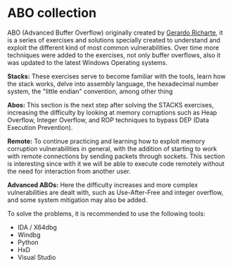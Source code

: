 # ABO collection

ABO (Advanced Buffer Overflow) originally created by [Gerardo Richarte](https://github.com/gerasdf/InsecureProgramming), it is a series of exercises and solutions specially created to understand and exploit the different kind of most common vulnerabilities.
Over time more techniques were added to the exercises, not only buffer overflows, also it was updated to the latest Windows Operating systems.


**Stacks:** These exercises serve to become familiar with the tools, learn how the stack works, delve into assembly language, the hexadecimal number system, the "little endian" convention, among other thing

**Abos:** This section is the next step after solving the STACKS exercises, increasing the difficulty by looking at memory corruptions such as Heap Overflow, Integer Overflow, and ROP techniques to bypass DEP (Data Execution Prevention).

**Remote:**  To continue practicing and learning how to exploit memory corruption vulnerabilities in general, with the addition of starting to work with remote connections by sending packets through sockets. 
This section is interesting since with it we will be able to execute code remotely without the need for interaction from another user.

**Advanced ABOs:** Here the difficulty increases and more complex vulnerabilities are dealt with, such as Use-After-Free and integer overflow, and some system mitigation may also be added.

To solve the problems, it is recommended to use the following tools:
- IDA / X64dbg
- Windbg
- Python
- HxD
- Visual Studio
